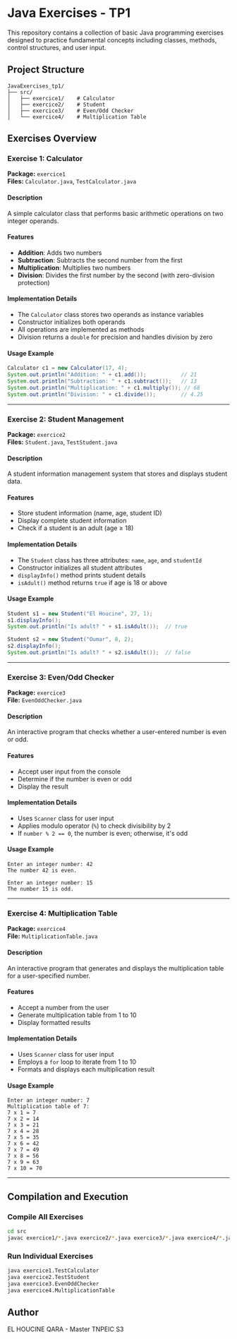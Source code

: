 # Java Exercises - TP1

This repository contains a collection of basic Java programming exercises designed to practice fundamental concepts including classes, methods, control structures, and user input.

## Project Structure

```
JavaExercises_tp1/
├── src/
│   ├── exercice1/    # Calculator
│   ├── exercice2/    # Student
│   ├── exercice3/    # Even/Odd Checker
│   └── exercice4/    # Multiplication Table
```

## Exercises Overview

### Exercise 1: Calculator

**Package:** `exercice1`  
**Files:** `Calculator.java`, `TestCalculator.java`

#### Description
A simple calculator class that performs basic arithmetic operations on two integer operands.

#### Features
- **Addition**: Adds two numbers
- **Subtraction**: Subtracts the second number from the first
- **Multiplication**: Multiplies two numbers
- **Division**: Divides the first number by the second (with zero-division protection)

#### Implementation Details
- The `Calculator` class stores two operands as instance variables
- Constructor initializes both operands
- All operations are implemented as methods
- Division returns a `double` for precision and handles division by zero

#### Usage Example
```java
Calculator c1 = new Calculator(17, 4);
System.out.println("Addition: " + c1.add());           // 21
System.out.println("Subtraction: " + c1.subtract());   // 13
System.out.println("Multiplication: " + c1.multiply()); // 68
System.out.println("Division: " + c1.divide());        // 4.25
```

---

### Exercise 2: Student Management

**Package:** `exercice2`  
**Files:** `Student.java`, `TestStudent.java`

#### Description
A student information management system that stores and displays student data.

#### Features
- Store student information (name, age, student ID)
- Display complete student information
- Check if a student is an adult (age ≥ 18)

#### Implementation Details
- The `Student` class has three attributes: `name`, `age`, and `studentId`
- Constructor initializes all student attributes
- `displayInfo()` method prints student details
- `isAdult()` method returns `true` if age is 18 or above

#### Usage Example
```java
Student s1 = new Student("El Houcine", 27, 1);
s1.displayInfo();
System.out.println("Is adult? " + s1.isAdult());  // true

Student s2 = new Student("Oumar", 8, 2);
s2.displayInfo();
System.out.println("Is adult? " + s2.isAdult());  // false
```

---

### Exercise 3: Even/Odd Checker

**Package:** `exercice3`  
**File:** `EvenOddChecker.java`

#### Description
An interactive program that checks whether a user-entered number is even or odd.

#### Features
- Accept user input from the console
- Determine if the number is even or odd
- Display the result

#### Implementation Details
- Uses `Scanner` class for user input
- Applies modulo operator (`%`) to check divisibility by 2
- If `number % 2 == 0`, the number is even; otherwise, it's odd

#### Usage Example
```
Enter an integer number: 42
The number 42 is even.
```

```
Enter an integer number: 15
The number 15 is odd.
```

---

### Exercise 4: Multiplication Table

**Package:** `exercice4`  
**File:** `MultiplicationTable.java`

#### Description
An interactive program that generates and displays the multiplication table for a user-specified number.

#### Features
- Accept a number from the user
- Generate multiplication table from 1 to 10
- Display formatted results

#### Implementation Details
- Uses `Scanner` class for user input
- Employs a `for` loop to iterate from 1 to 10
- Formats and displays each multiplication result

#### Usage Example
```
Enter an integer number: 7
Multiplication table of 7:
7 x 1 = 7
7 x 2 = 14
7 x 3 = 21
7 x 4 = 28
7 x 5 = 35
7 x 6 = 42
7 x 7 = 49
7 x 8 = 56
7 x 9 = 63
7 x 10 = 70
```

---

## Compilation and Execution

### Compile All Exercises
```bash
cd src
javac exercice1/*.java exercice2/*.java exercice3/*.java exercice4/*.java
```

### Run Individual Exercises
```bash
java exercice1.TestCalculator
java exercice2.TestStudent
java exercice3.EvenOddChecker
java exercice4.MultiplicationTable
```


## Author

EL HOUCINE QARA - Master TNPEIC S3
